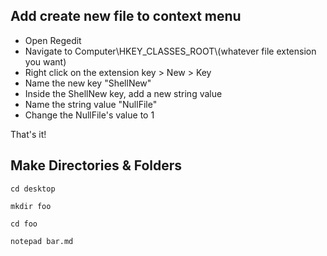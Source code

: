 
## Add create new file to context menu

- Open Regedit
- Navigate to Computer\\HKEY_CLASSES_ROOT\\(whatever file extension you want)
- Right click on the extension key > New > Key
- Name the new key "ShellNew"
- Inside the ShellNew key, add a new string value
- Name the string value "NullFile"
- Change the NullFile's value to 1

That's it!

## Make Directories & Folders

```
cd desktop

mkdir foo

cd foo

notepad bar.md
```
